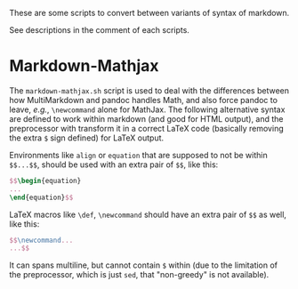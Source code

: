 These are some scripts to convert between variants of syntax of markdown.

See descriptions in the comment of each scripts.

# Markdown-Mathjax

The `markdown-mathjax.sh` script is used to deal with the differences between how MultiMarkdown and pandoc handles Math, and also force pandoc to leave, *e.g.*, `\newcommand` alone for MathJax. The following alternative syntax are defined to work within markdown (and good for HTML output), and the preprocessor with transform it in a correct LaTeX code (basically removing the extra `$` sign defined) for LaTeX output.

Environments like `align` or `equation` that are supposed to not be within `$$...$$`, should be used with an extra pair of `$$`, like this:

```latex
$$\begin{equation}
...
\end{equation}$$
```

LaTeX macros like `\def`, `\newcommand` should have an extra pair of `$$` as well, like this:

```latex
$$\newcommand...
...$$
```

It can spans multiline, but cannot contain `$` within (due to the limitation of the preprocessor, which is just `sed`, that "non-greedy" is not available).
